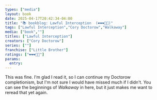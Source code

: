 ```yaml
---
types: ["media"]
layout: book
date: 2025-04-17T20:42:34-04:00
title: "📚 bookblog: Lawful Interception  (❤️❤️❤️🖤🖤)"
tags: ["Lawful Interception","Cory Doctorow","Walkaway"]
media: ["book",""]
titles: ["Lawful Interception"]
creators: ["Cory Doctorow"]
series: [""]
franchise: ["Little Brother"]
ratings: ["❤️❤️❤️🖤🖤"]
params:
  entry: 
---
```


This was fine. I'm glad I read it, so I can continue my Doctorow completionism, but I'm not sure I would have missed much if I didn't. You can see the beginnings of *Walkaway* in here, but it just makes me want to reread that yet again.